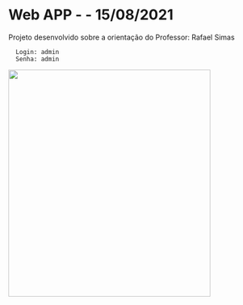 # Web APP -  - 15/08/2021
Projeto desenvolvido sobre a orientação do Professor: Rafael Simas
      
      Login: admin
      Senha: admin 

<p align="">
  <img width="400" height="450" src="https://uploaddeimagens.com.br/images/003/413/703/original/js1.png?1630684848">
</p>
